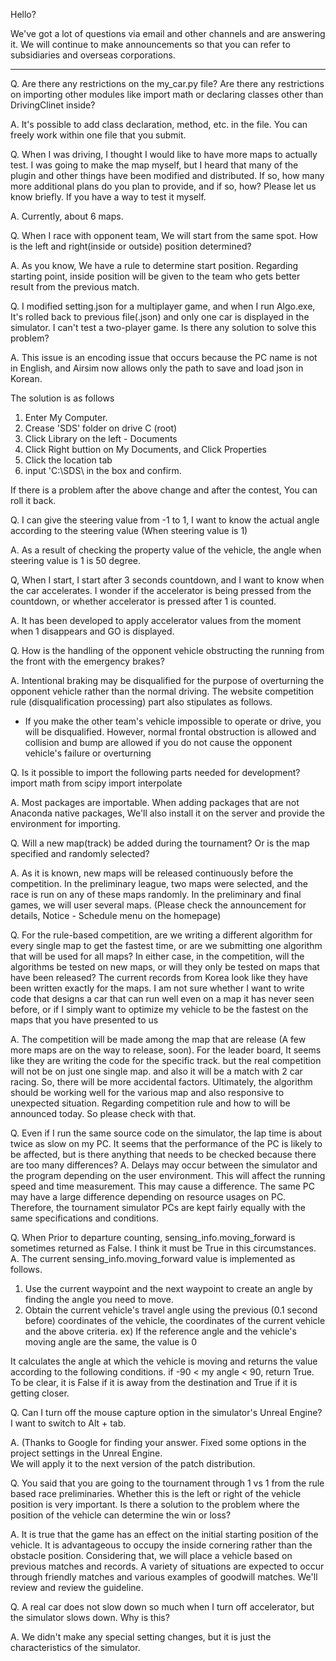 Hello?

We've got a lot of questions via email and other channels and are answering it.
We will continue to make announcements so that you can refer to subsidiaries 
and overseas corporations.

---------------------

Q. Are there any restrictions on the my_car.py file?
Are there any restrictions on importing other modules like import math or 
declaring classes other than DrivingClinet inside?

A. It's possible to add class declaration, method, etc. in the file.
You can freely work within one file that you submit.


Q. When I was driving, I thought I would like to have more maps to actually test.
I was going to make the map myself, but I heard that many of the plugin and
other things have been modified and distributed.
If so, how many more additional plans do you plan to provide, and if so, how?
Please let us know briefly. If you have a way to test it myself.

A. Currently, about 6 maps.

Q. When I race with opponent team, We will start from the same spot.
How is the left and right(inside or outside) position determined?

A. As you know, We have a rule to determine start position.
Regarding starting point, inside position will be given to the team who gets better result from the previous match. 

Q. I modified setting.json for a multiplayer game, and when I run Algo.exe, 
It's rolled back to previous file(.json) and only one car is displayed in the simulator.
I can't test a two-player game. Is there any solution to solve this problem?

A. This issue is an encoding issue that occurs because the PC name is not in English,
and Airsim now allows only the path to save and load json in Korean.

The solution is as follows

1. Enter My Computer.
2. Crease 'SDS' folder on drive C (root)
3. Click Library on the left - Documents
4. Click Right buttion on My Documents, and Click Properties 
5. Click the location tab
6. input 'C:\SDS\ in the box and confirm.

If there is a problem after the above change and after the contest,
You can roll it back.

Q. I can give the steering value from -1 to 1, I want to know the actual angle according to the steering value (When steering value is 1)

A. As a result of checking the property value of the vehicle, the angle when steering value is 1 is 50 degree.


Q, When I start, I start after 3 seconds countdown, and I want to know when the car accelerates.
    I wonder if the accelerator is being pressed from the countdown, or whether accelerator is pressed after 1 is counted.

A. It has been developed to apply accelerator values from the moment when 1 disappears and GO is displayed.


Q. How is the handling of the opponent vehicle obstructing the running from the front with the emergency brakes?

A. Intentional braking may be disqualified for the purpose of overturning the opponent vehicle rather than the normal driving.
    The website competition rule (disqualification processing) part also stipulates as follows.
   - If you make the other team's vehicle impossible to operate or drive, you will be disqualified.
    However, normal frontal obstruction is allowed and collision and bump are allowed 
    if you do not cause the opponent vehicle's failure or overturning


Q. Is it possible to import the following parts needed for development?
    import math from scipy
    import interpolate
    
A. Most packages are importable. When adding packages that are not Anaconda native packages,
We'll also install it on the server and provide the environment for importing.


Q. Will a new map(track) be added during the tournament? 
    Or is the map specified and randomly selected?
    
A. As it is known, new maps will be released continuously before the competition.
    In the preliminary league, two maps were selected, and the race is run on any of these maps randomly.
    In the preliminary and final games, we will user several maps.
    (Please check the announcement for details, Notice - Schedule menu on the homepage)


Q. For the rule-based competition, are we writing a different algorithm for every single map to get the fastest time, 
    or are we submitting one algorithm that will be used for all maps? 
    In either case, in the competition, will the algorithms be tested on new maps, 
    or will they only be tested on maps that have been released? 
    The current records from Korea look like they have been written exactly for the maps. 
    I am not sure whether I want to write code that designs a car that can run well even on a map 
    it has never seen before, or if I simply want to optimize my vehicle to be the fastest on the maps that you have presented to us
    
A. The competition will be made among the map that are release (A few more maps are on the way to release, soon).
    For the leader board, It seems like they are writing the code for the specific track. 
    but the real competition will not be on just one single map. and also it will be a match with 2 car racing. 
    So, there will be more accidental factors. Ultimately, the algorithm should be working well for the various map 
    and also responsive to unexpected situation.
    Regarding competition rule and how to will be announced today. So please check with that.


Q. Even if I run the same source code on the simulator, the lap time is about twice as slow on my PC.
    It seems that the performance of the PC is likely to be affected, 
    but is there anything that needs to be checked because there are too many differences?
A. Delays may occur between the simulator and the program depending on the user environment.
    This will affect the running speed and time measurement. This may cause a difference.
    The same PC may have a large difference depending on resource usages on PC.
    Therefore, the tournament simulator PCs are kept fairly equally with the same specifications and conditions.


Q. When Prior to departure counting, sensing_info.moving_forward is sometimes returned as False.
    I think it must be True in this circumstances.
A. The current sensing_info.moving_forward value is implemented as follows.

1. Use the current waypoint and the next waypoint to create an angle by finding the angle you need to move.
2. Obtain the current vehicle's travel angle using the previous 
   (0.1 second before) coordinates of the vehicle, the coordinates of the current vehicle and the above criteria.
    ex) If the reference angle and the vehicle's moving angle are the same, the value is 0

It calculates the angle at which the vehicle is moving and returns the value according to the following conditions.
if -90 < my angle < 90, return True.
To be clear, it is False if it is away from the destination and True if it is getting closer.


Q. Can I turn off the mouse capture option in the simulator's Unreal Engine? I want to switch to Alt + tab.

A. (Thanks to Google for finding your answer.
    Fixed some options in the project settings in the Unreal Engine.    
    We will apply it to the next version of the patch distribution.
    

Q. You said that you are going to the tournament through 1 vs 1 from the rule based race preliminaries.
    Whether this is the left or right of the vehicle position is very important.
    Is there a solution to the problem where the position of the vehicle can determine the win or loss?

A. It is true that the game has an effect on the initial starting position of the vehicle.
    It is advantageous to occupy the inside cornering rather than the obstacle position.
    Considering that, we will place a vehicle based on previous matches and records.
    A variety of situations are expected to occur through friendly matches 
    and various examples of goodwill matches. We'll review and review the guideline.
    

Q. A real car does not slow down so much when I turn off accelerator, but the simulator slows down. Why is this?

A. We didn't make any special setting changes, but it is just the characteristics of the simulator.
